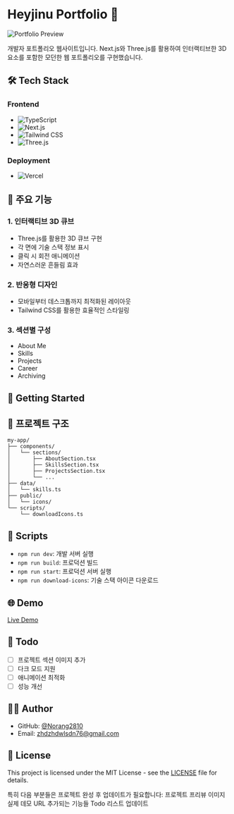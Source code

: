 # Heyjinu Portfolio 🚀

![Portfolio Preview](public/preview.png)

개발자 포트폴리오 웹사이트입니다. Next.js와 Three.js를 활용하여 인터랙티브한 3D 요소를 포함한 모던한 웹 포트폴리오를 구현했습니다.

## 🛠 Tech Stack

### Frontend
- ![TypeScript](https://img.shields.io/badge/-TypeScript-3178C6?style=flat-square&logo=typescript&logoColor=white)
- ![Next.js](https://img.shields.io/badge/-Next.js-000000?style=flat-square&logo=next.js&logoColor=white)
- ![Tailwind CSS](https://img.shields.io/badge/-Tailwind_CSS-38B2AC?style=flat-square&logo=tailwind-css&logoColor=white)
- ![Three.js](https://img.shields.io/badge/-Three.js-000000?style=flat-square&logo=three.js&logoColor=white)

### Deployment
- ![Vercel](https://img.shields.io/badge/-Vercel-000000?style=flat-square&logo=vercel&logoColor=white)

## 🌟 주요 기능

### 1. 인터랙티브 3D 큐브
- Three.js를 활용한 3D 큐브 구현
- 각 면에 기술 스택 정보 표시
- 클릭 시 회전 애니메이션
- 자연스러운 흔들림 효과

### 2. 반응형 디자인
- 모바일부터 데스크톱까지 최적화된 레이아웃
- Tailwind CSS를 활용한 효율적인 스타일링

### 3. 섹션별 구성
- About Me
- Skills
- Projects
- Career
- Archiving

## 🚀 Getting Started


## 📁 프로젝트 구조

```
my-app/
├── components/
│   └── sections/
│       ├── AboutSection.tsx
│       ├── SkillsSection.tsx
│       ├── ProjectsSection.tsx
│       └── ...
├── data/
│   └── skills.ts
├── public/
│   └── icons/
└── scripts/
    └── downloadIcons.ts
```



## 🔧 Scripts

- `npm run dev`: 개발 서버 실행
- `npm run build`: 프로덕션 빌드
- `npm run start`: 프로덕션 서버 실행
- `npm run download-icons`: 기술 스택 아이콘 다운로드

## 🌐 Demo

[Live Demo](https://your-portfolio-url.vercel.app)

## 📝 Todo

- [ ] 프로젝트 섹션 이미지 추가
- [ ] 다크 모드 지원
- [ ] 애니메이션 최적화
- [ ] 성능 개선

## 👨‍💻 Author

- GitHub: [@Norang2810](https://github.com/Norang2810)
- Email: zhdzhdwlsdn76@gmail.com

## 📜 License

This project is licensed under the MIT License - see the [LICENSE](LICENSE) file for details.



특히 다음 부분들은 프로젝트 완성 후 업데이트가 필요합니다:
프로젝트 프리뷰 이미지
실제 데모 URL
추가되는 기능들
Todo 리스트 업데이트
